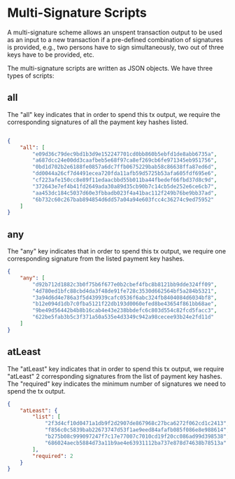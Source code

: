 # Multi-Signature Scripts

A multi-signature scheme allows an unspent transaction output to be used as an input to
a new transaction if a pre-defined combination of signatures is provided, e.g., two persons
have to sign simultaneously, two out of three keys have to be provided, etc.

The multi-signature scripts are written as JSON objects. We have three types of scripts:

## all

The "all" key indicates that in order to spend this tx output, we require the corresponding signatures of all the payment key hashes listed.

```json

{
    "all": [
        "e09d36c79dec9bd1b3d9e152247701cd0bb860b5ebfd1de8abb6735a",
        "a687dcc24e00dd3caafbeb5e68f97ca8ef269cb6fe971345eb951756",
        "0bd1d702b2e6188fe0857a6dc7ffb0675229bab58c86638ffa87ed6d",
        "dd0044a26cf7d4491ecea720fda11afb59d5725b53afa605fdf695e6",
        "cf223afe150cc8e89f11edaacbbd55b011ba44fbedef66fbd37d8c9d",
        "372643e7ef4b41fd2649ada30a89d35cb90b7c14cb5de252e6ce6cb7",
        "aa453dc184c5037d60e3fbbadb023f4a41bac112f249b76be9bb37ad",
        "6b732c60c267bab894854d6dd57a04a94e603fcc4c36274c9ed75952"
    ]
}
```



## any

The "any" key indicates that in order to spend this tx output, we require one corresponding signature from the listed payment key hashes.

```json
{
    "any": [
        "d92b712d1882c3b0f75b6f677e0b2cbef4fbc8b8121bb9dde324ff09",
        "4d780ed1bfc88cbd4da3f48de91fe728c3530d662564bf5a284b5321",
        "3a94d6d4e786a3f5d439939cafc0536f6abc324fb8404084d6034bf8",
        "b12e094d1db7c0fba5121f22db193d0060efed8be43654f861bb68ae",
        "9be49d56442b4b8b16cab4e43e238bbdefc6c803d554c82fcd5facc3",
        "622be5fab3b5c3f371a50a535e4d3349c942a98cecee93b24e2fd11d"
    ]
}
```

## atLeast

The "atLeast" key indicates that in order to spend this tx output, we require "atLeast" 2 corresponding signatures from the list of payment key hashes. The "required" key indicates the minimum number of signatures we need to spend the tx output.

```json
{
    "atLeast": {
        "list": [
            "2f3d4cf10d0471a1db9f2d2907de867968c27bca6272f062cd1c2413",
            "f856c0c5839bab22673747d53f1ae9eed84afafb085f086e8e988614",
            "b275b08c999097247f7c17e77007c7010cd19f20cc086ad99d398538",
            "686024aecb5884d73a11b9ae4e63931112ba737e878d74638b78513a"
        ],
        "required": 2
    }
}
```
